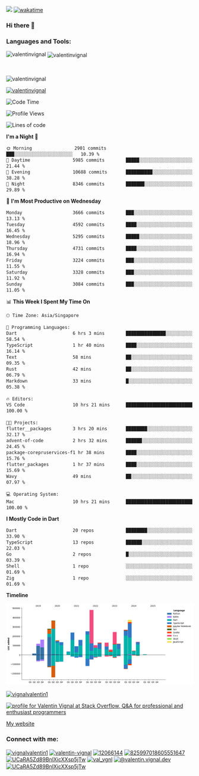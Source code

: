 
![](https://komarev.com/ghpvc/?username=valentinvignal&label=Profile%20views&color=0e75b6&style=flat)
[![wakatime](https://wakatime.com/badge/user/a700230c-ba51-4378-8fbc-fbcb542401ed.svg)](https://wakatime.com/@a700230c-ba51-4378-8fbc-fbcb542401ed)

### Hi there 👋

<h3 align="left">Languages and Tools:</h3>


<p><img align="left" src="https://github-readme-stats.vercel.app/api?username=ValentinVignal&count_private=true&show_icons=true&theme=dark" alt="valentinvignal" /></p>

<p>&nbsp;<img align="center" src="https://github-readme-stats.vercel.app/api/top-langs/?username=ValentinVignal&hide=jupyter%20notebook&layout=compact&theme=dark" alt="valentinvignal" /></p>

<br/>

<p><img align="center" src="https://github-readme-streak-stats.herokuapp.com/?user=valentinvignal&theme=dark" alt="valentinvignal" /></p>


<p align="left"> <a href="https://github.com/ryo-ma/github-profile-trophy"><img src="https://github-profile-trophy.vercel.app/?username=valentinvignal&theme=darkhub" alt="valentinvignal" /></a> </p>

<!--START_SECTION:waka-->
![Code Time](http://img.shields.io/badge/Code%20Time-3%2C059%20hrs%2016%20mins-blue)

![Profile Views](http://img.shields.io/badge/Profile%20Views-0-blue)

![Lines of code](https://img.shields.io/badge/From%20Hello%20World%20I%27ve%20Written-4.1%20million%20lines%20of%20code-blue)

**I'm a Night 🦉** 

```text
🌞 Morning                2901 commits        ███░░░░░░░░░░░░░░░░░░░░░░   10.39 % 
🌆 Daytime                5985 commits        █████░░░░░░░░░░░░░░░░░░░░   21.44 % 
🌃 Evening                10688 commits       ██████████░░░░░░░░░░░░░░░   38.28 % 
🌙 Night                  8346 commits        ███████░░░░░░░░░░░░░░░░░░   29.89 % 
```
📅 **I'm Most Productive on Wednesday** 

```text
Monday                   3666 commits        ███░░░░░░░░░░░░░░░░░░░░░░   13.13 % 
Tuesday                  4592 commits        ████░░░░░░░░░░░░░░░░░░░░░   16.45 % 
Wednesday                5295 commits        █████░░░░░░░░░░░░░░░░░░░░   18.96 % 
Thursday                 4731 commits        ████░░░░░░░░░░░░░░░░░░░░░   16.94 % 
Friday                   3224 commits        ███░░░░░░░░░░░░░░░░░░░░░░   11.55 % 
Saturday                 3328 commits        ███░░░░░░░░░░░░░░░░░░░░░░   11.92 % 
Sunday                   3084 commits        ███░░░░░░░░░░░░░░░░░░░░░░   11.05 % 
```


📊 **This Week I Spent My Time On** 

```text
🕑︎ Time Zone: Asia/Singapore

💬 Programming Languages: 
Dart                     6 hrs 3 mins        ███████████████░░░░░░░░░░   58.54 % 
TypeScript               1 hr 40 mins        ████░░░░░░░░░░░░░░░░░░░░░   16.14 % 
Text                     58 mins             ██░░░░░░░░░░░░░░░░░░░░░░░   09.35 % 
Rust                     42 mins             ██░░░░░░░░░░░░░░░░░░░░░░░   06.79 % 
Markdown                 33 mins             █░░░░░░░░░░░░░░░░░░░░░░░░   05.38 % 

🔥 Editors: 
VS Code                  10 hrs 21 mins      █████████████████████████   100.00 % 

🐱‍💻 Projects: 
flutter__packages        3 hrs 20 mins       ████████░░░░░░░░░░░░░░░░░   32.17 % 
advent-of-code           2 hrs 32 mins       ██████░░░░░░░░░░░░░░░░░░░   24.45 % 
package-corepruservices-f1 hr 38 mins        ████░░░░░░░░░░░░░░░░░░░░░   15.76 % 
flutter_packages         1 hr 37 mins        ████░░░░░░░░░░░░░░░░░░░░░   15.69 % 
Wavy                     49 mins             ██░░░░░░░░░░░░░░░░░░░░░░░   07.97 % 

💻 Operating System: 
Mac                      10 hrs 21 mins      █████████████████████████   100.00 % 
```

**I Mostly Code in Dart** 

```text
Dart                     20 repos            ████████░░░░░░░░░░░░░░░░░   33.90 % 
TypeScript               13 repos            ██████░░░░░░░░░░░░░░░░░░░   22.03 % 
Go                       2 repos             █░░░░░░░░░░░░░░░░░░░░░░░░   03.39 % 
Shell                    1 repo              ░░░░░░░░░░░░░░░░░░░░░░░░░   01.69 % 
Zig                      1 repo              ░░░░░░░░░░░░░░░░░░░░░░░░░   01.69 % 
```



**Timeline**

![Lines of Code chart](https://raw.githubusercontent.com/ValentinVignal/ValentinVignal/main/assets/bar_graph.png)


<!--END_SECTION:waka-->

<p align="left"> <a href="https://twitter.com/vignalvalentin1" target="blank"><img src="https://img.shields.io/twitter/follow/vignalvalentin1?logo=twitter" alt="vignalvalentin1" /></a> </p>

<a href="https://stackoverflow.com/users/12066144/valentin-vignal"><img src="https://stackexchange.com/users/flair/16694563.png?theme=dark" width="208" height="58" alt="profile for Valentin Vignal at Stack Overflow, Q&amp;A for professional and enthusiast programmers" title="profile for Valentin Vignal at Stack Overflow, Q&amp;A for professional and enthusiast programmers"></a>

[My website](https://valentinvignal.github.io/portfolio/)

<h3 align="left">Connect with me:</h3>
<p align="left">
<a href="https://twitter.com/vignalvalentin1" target="blank"><img align="center" src="https://raw.githubusercontent.com/rahuldkjain/github-profile-readme-generator/master/src/images/icons/Social/twitter.svg" alt="vignalvalentin1" height="30" width="40" /></a>
<a href="https://linkedin.com/in/valentin-vignal" target="blank"><img align="center" src="https://raw.githubusercontent.com/rahuldkjain/github-profile-readme-generator/master/src/images/icons/Social/linked-in-alt.svg" alt="valentin-vignal" height="30" width="40" /></a>
<a href="https://stackoverflow.com/users/12066144" target="blank"><img align="center" src="https://raw.githubusercontent.com/rahuldkjain/github-profile-readme-generator/master/src/images/icons/Social/stack-overflow.svg" alt="12066144" height="30" width="40" /></a>
<a href="https://discordapp.com/users/825997018605551647" target="blank"><img align="center" src="https://raw.githubusercontent.com/rahuldkjain/github-profile-readme-generator/master/src/images/icons/Social/discord.svg" alt="825997018605551647" height="30" width="40" /></a>
<a href="https://www.reddit.com/user/ValentinVignal" target="blank"><img align="center" src="https://raw.githubusercontent.com/rahuldkjain/github-profile-readme-generator/master/src/images/icons/Social/reddit.svg" alt="UCaRA5Zd89BnlXicXXsp5jTw" height="30" width="40" /></a>
<a href="https://instagram.com/valentin_vignal" target="blank"><img align="center" src="https://raw.githubusercontent.com/rahuldkjain/github-profile-readme-generator/master/src/images/icons/Social/instagram.svg" alt="val_vgnl" height="30" width="40" /></a>
<a href="https://medium.com/@valentin.vignal.dev" target="blank"><img align="center" src="https://raw.githubusercontent.com/rahuldkjain/github-profile-readme-generator/master/src/images/icons/Social/medium.svg" alt="@valentin.vignal.dev" height="30" width="40" /></a>
<a href="https://www.youtube.com/channel/UCaRA5Zd89BnlXicXXsp5jTw" target="blank"><img align="center" src="https://raw.githubusercontent.com/rahuldkjain/github-profile-readme-generator/master/src/images/icons/Social/youtube.svg" alt="UCaRA5Zd89BnlXicXXsp5jTw" height="30" width="40" /></a>
</p>


